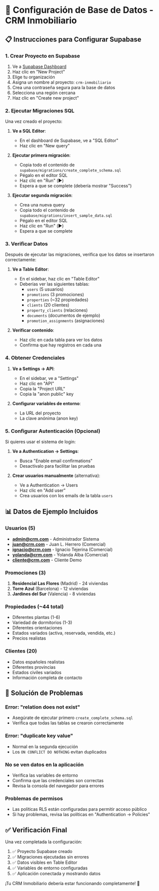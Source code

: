 # 🚀 Configuración de Base de Datos - CRM Inmobiliario

## 📋 Instrucciones para Configurar Supabase

### 1. Crear Proyecto en Supabase
1. Ve a [Supabase Dashboard](https://supabase.com/dashboard)
2. Haz clic en "New Project"
3. Elige tu organización
4. Asigna un nombre al proyecto: `crm-inmobiliario`
5. Crea una contraseña segura para la base de datos
6. Selecciona una región cercana
7. Haz clic en "Create new project"

### 2. Ejecutar Migraciones SQL

Una vez creado el proyecto:

1. **Ve a SQL Editor**:
   - En el dashboard de Supabase, ve a "SQL Editor"
   - Haz clic en "New query"

2. **Ejecutar primera migración**:
   - Copia todo el contenido de `supabase/migrations/create_complete_schema.sql`
   - Pégalo en el editor SQL
   - Haz clic en "Run" (▶️)
   - Espera a que se complete (debería mostrar "Success")

3. **Ejecutar segunda migración**:
   - Crea una nueva query
   - Copia todo el contenido de `supabase/migrations/insert_sample_data.sql`
   - Pégalo en el editor SQL
   - Haz clic en "Run" (▶️)
   - Espera a que se complete

### 3. Verificar Datos

Después de ejecutar las migraciones, verifica que los datos se insertaron correctamente:

1. **Ve a Table Editor**:
   - En el sidebar, haz clic en "Table Editor"
   - Deberías ver las siguientes tablas:
     - `users` (5 usuarios)
     - `promotions` (3 promociones)
     - `properties` (~32 propiedades)
     - `clients` (20 clientes)
     - `property_clients` (relaciones)
     - `documents` (documentos de ejemplo)
     - `promotion_assignments` (asignaciones)

2. **Verificar contenido**:
   - Haz clic en cada tabla para ver los datos
   - Confirma que hay registros en cada una

### 4. Obtener Credenciales

1. **Ve a Settings → API**:
   - En el sidebar, ve a "Settings"
   - Haz clic en "API"
   - Copia la "Project URL"
   - Copia la "anon public" key

2. **Configurar variables de entorno**:
   - La URL del proyecto
   - La clave anónima (anon key)

### 5. Configurar Autenticación (Opcional)

Si quieres usar el sistema de login:

1. **Ve a Authentication → Settings**:
   - Busca "Enable email confirmations"
   - Desactívalo para facilitar las pruebas

2. **Crear usuarios manualmente** (alternativa):
   - Ve a Authentication → Users
   - Haz clic en "Add user"
   - Crea usuarios con los emails de la tabla `users`

## 📊 Datos de Ejemplo Incluidos

### Usuarios (5)
- **admin@crm.com** - Administrador Sistema
- **juan@crm.com** - Juan L. Herrero (Comercial)
- **ignacio@crm.com** - Ignacio Tejerina (Comercial)
- **yolanda@crm.com** - Yolanda Alba (Comercial)
- **cliente@crm.com** - Cliente Demo

### Promociones (3)
1. **Residencial Las Flores** (Madrid) - 24 viviendas
2. **Torre Azul** (Barcelona) - 12 viviendas
3. **Jardines del Sur** (Valencia) - 8 viviendas

### Propiedades (~44 total)
- Diferentes plantas (1-6)
- Variedad de dormitorios (1-3)
- Diferentes orientaciones
- Estados variados (activa, reservada, vendida, etc.)
- Precios realistas

### Clientes (20)
- Datos españoles realistas
- Diferentes provincias
- Estados civiles variados
- Información completa de contacto

## 🔧 Solución de Problemas

### Error: "relation does not exist"
- Asegúrate de ejecutar primero `create_complete_schema.sql`
- Verifica que todas las tablas se crearon correctamente

### Error: "duplicate key value"
- Normal en la segunda ejecución
- Los `ON CONFLICT DO NOTHING` evitan duplicados

### No se ven datos en la aplicación
- Verifica las variables de entorno
- Confirma que las credenciales son correctas
- Revisa la consola del navegador para errores

### Problemas de permisos
- Las políticas RLS están configuradas para permitir acceso público
- Si hay problemas, revisa las políticas en "Authentication → Policies"

## ✅ Verificación Final

Una vez completada la configuración:

1. ✅ Proyecto Supabase creado
2. ✅ Migraciones ejecutadas sin errores
3. ✅ Datos visibles en Table Editor
4. ✅ Variables de entorno configuradas
5. ✅ Aplicación conectada y mostrando datos

¡Tu CRM Inmobiliario debería estar funcionando completamente! 🎉
